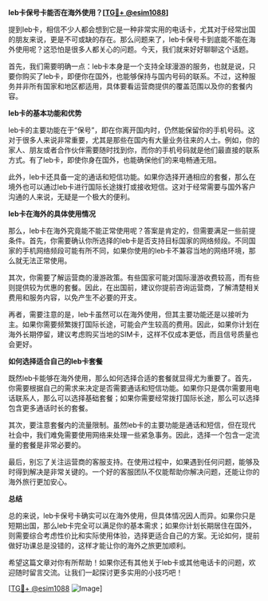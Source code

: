 **leb卡保号卡能否在海外使用？[[TG💪+ @esim1088](https://t.me/s/esim1088)]**

提到leb卡，相信不少人都会想到它是一种非常实用的电话卡，尤其对于经常出国的朋友来说，更是不可或缺的存在。那么问题来了，leb卡保号卡到底能不能在海外使用呢？这恐怕是很多人都关心的问题。今天，我们就来好好聊聊这个话题。

首先，我们需要明确一点：leb卡本身是一个支持全球漫游的服务，也就是说，只要你购买了leb卡，即便你在国外，也能够保持与国内号码的联系。不过，这种服务并非所有国家和地区都适用，具体要看运营商提供的覆盖范围以及你的套餐内容。

**leb卡的基本功能和优势**

leb卡的主要功能在于“保号”，即在你离开国内时，仍然能保留你的手机号码。这对于很多人来说非常重要，尤其是那些在国内有大量业务往来的人士。例如，你的家人、朋友或者合作伙伴需要随时找到你，而你的手机号码就是他们最直接的联系方式。有了leb卡，即使你身在国外，也能确保他们的来电畅通无阻。

此外，leb卡还具备一定的通话和短信功能。如果你选择开通相应的套餐，那么在境外也可以通过leb卡进行国际长途拨打或接收短信。这对于经常需要与国外客户沟通的人来说，无疑是一个极大的便利。

**leb卡在海外的具体使用情况**

那么，leb卡在海外究竟能不能正常使用呢？答案是肯定的，但需要满足一些前提条件。首先，你需要确认你所选择的leb卡是否支持目标国家的网络频段。不同国家的手机网络频段可能有所不同，如果你使用的leb卡不兼容当地的网络环境，那么就无法正常使用。

其次，你需要了解运营商的漫游政策。有些国家可能对国际漫游收费较高，而有些则提供较为优惠的套餐。因此，在出国前，建议你提前咨询运营商，了解清楚相关费用和服务内容，以免产生不必要的开支。

再者，需要注意的是，leb卡虽然可以在海外使用，但其主要功能还是以接听为主。如果你需要频繁拨打国际长途，可能会产生较高的费用。因此，如果你计划在海外长期停留，建议考虑购买当地的SIM卡，这样不仅成本更低，而且信号质量也会更好。

**如何选择适合自己的leb卡套餐**

既然leb卡能够在海外使用，那么如何选择合适的套餐就显得尤为重要了。首先，你需要根据自己的需求来决定是否需要通话和短信功能。如果你只是偶尔需要用电话联系人，那么可以选择基础套餐；如果你需要经常拨打国际长途，那么可以选择包含更多通话时长的套餐。

其次，要注意套餐内的流量限制。虽然leb卡的主要功能是通话和短信，但在现代社会中，我们难免需要使用网络来处理一些紧急事务。因此，选择一个包含一定流量的套餐是非常必要的。

最后，别忘了关注运营商的客服支持。在使用过程中，如果遇到任何问题，能够及时得到解决是非常关键的。一个好的客服团队不仅能帮助你解决问题，还能让你的海外旅行更加安心。

**总结**

总的来说，leb卡保号卡确实可以在海外使用，但具体情况因人而异。如果你只是短期出国，那么leb卡完全可以满足你的基本需求；如果你计划长期居住在国外，则需要综合考虑性价比和实际使用体验，选择更适合自己的方案。无论如何，提前做好功课总是没错的，这样才能让你的海外之旅更加顺利。

希望这篇文章对你有所帮助！如果你还有其他关于leb卡或其他电话卡的问题，欢迎随时留言交流。让我们一起探讨更多实用的小技巧吧！

[[TG💪+ @esim1088](https://t.me/s/esim1088) ![Image](https://i.postimg.cc/4NQfJmqS/Snipaste-2025-05-13-00-14-12.png)]